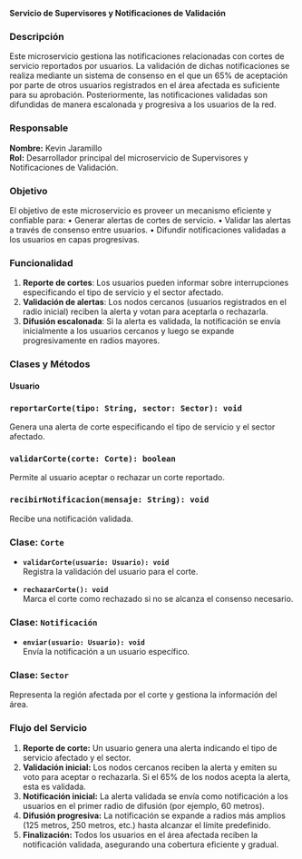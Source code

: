 **Servicio de Supervisores y Notificaciones de Validación**
### **Descripción**
Este microservicio gestiona las notificaciones relacionadas con cortes de servicio reportados por usuarios. La validación de dichas notificaciones se realiza mediante un sistema de consenso en el que un 65% de aceptación por parte de otros usuarios registrados en el área afectada es suficiente para su aprobación. Posteriormente, las notificaciones validadas son difundidas de manera escalonada y progresiva a los usuarios de la red.
### **Responsable**
**Nombre:** Kevin Jaramillo  
**Rol:** Desarrollador principal del microservicio de Supervisores y Notificaciones de Validación.
### **Objetivo**
El objetivo de este microservicio es proveer un mecanismo eficiente y confiable para:
•	Generar alertas de cortes de servicio.
•	Validar las alertas a través de consenso entre usuarios.
•	Difundir notificaciones validadas a los usuarios en capas progresivas.


### **Funcionalidad**
1.	**Reporte de cortes**: Los usuarios pueden informar sobre interrupciones especificando el tipo de servicio y el sector afectado.
2.	**Validación de alertas**: Los nodos cercanos (usuarios registrados en el radio inicial) reciben la alerta y votan para aceptarla o rechazarla.
3.	**Difusión escalonada**: Si la alerta es validada, la notificación se envía inicialmente a los usuarios cercanos y luego se expande progresivamente en radios mayores.

### **Clases y Métodos**
#### **Usuario**
### `reportarCorte(tipo: String, sector: Sector): void`
Genera una alerta de corte especificando el tipo de servicio y el sector afectado.

### `validarCorte(corte: Corte): boolean`
Permite al usuario aceptar o rechazar un corte reportado.

### `recibirNotificacion(mensaje: String): void`
Recibe una notificación validada.


### Clase: `Corte`

- **`validarCorte(usuario: Usuario): void`**  
  Registra la validación del usuario para el corte.

- **`rechazarCorte(): void`**  
  Marca el corte como rechazado si no se alcanza el consenso necesario.

### Clase: `Notificación`

- **`enviar(usuario: Usuario): void`**  
  Envía la notificación a un usuario específico.

### Clase: `Sector`

Representa la región afectada por el corte y gestiona la información del área.

### **Flujo del Servicio**
1.	**Reporte de corte:**
      Un usuario genera una alerta indicando el tipo de servicio afectado y el sector.
2.	**Validación inicial:**
      Los nodos cercanos reciben la alerta y emiten su voto para aceptar o rechazarla.
      Si el 65% de los nodos acepta la alerta, esta es validada.
3.	**Notificación inicial:**
      La alerta validada se envía como notificación a los usuarios en el primer radio de difusión (por ejemplo, 60 metros).
4.	**Difusión progresiva:**
      La notificación se expande a radios más amplios (125 metros, 250 metros, etc.) hasta alcanzar el límite predefinido.
5.	**Finalización:**
      Todos los usuarios en el área afectada reciben la notificación validada, asegurando una cobertura eficiente y gradual.
